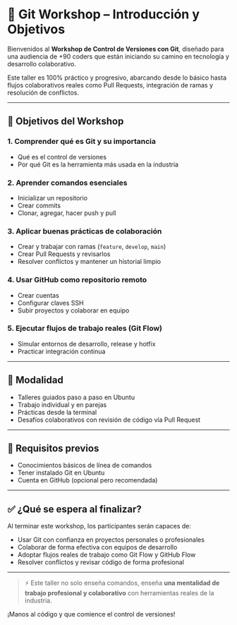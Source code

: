 
# 🧠 Git Workshop – Introducción y Objetivos

Bienvenidos al **Workshop de Control de Versiones con Git**, diseñado para una audiencia de +90 coders que están iniciando su camino en tecnología y desarrollo colaborativo.

Este taller es 100% práctico y progresivo, abarcando desde lo básico hasta flujos colaborativos reales como Pull Requests, integración de ramas y resolución de conflictos.

---

## 🎯 Objetivos del Workshop

### 1. **Comprender qué es Git y su importancia**
- Qué es el control de versiones
- Por qué Git es la herramienta más usada en la industria

### 2. **Aprender comandos esenciales**
- Inicializar un repositorio
- Crear commits
- Clonar, agregar, hacer push y pull

### 3. **Aplicar buenas prácticas de colaboración**
- Crear y trabajar con ramas (`feature`, `develop`, `main`)
- Crear Pull Requests y revisarlos
- Resolver conflictos y mantener un historial limpio

### 4. **Usar GitHub como repositorio remoto**
- Crear cuentas
- Configurar claves SSH
- Subir proyectos y colaborar en equipo

### 5. **Ejecutar flujos de trabajo reales (Git Flow)**
- Simular entornos de desarrollo, release y hotfix
- Practicar integración continua

---

## 🧪 Modalidad

- Talleres guiados paso a paso en Ubuntu
- Trabajo individual y en parejas
- Prácticas desde la terminal
- Desafíos colaborativos con revisión de código vía Pull Request

---

## 🔧 Requisitos previos

- Conocimientos básicos de línea de comandos
- Tener instalado Git en Ubuntu
- Cuenta en GitHub (opcional pero recomendada)

---

## ✅ ¿Qué se espera al finalizar?

Al terminar este workshop, los participantes serán capaces de:

- Usar Git con confianza en proyectos personales o profesionales
- Colaborar de forma efectiva con equipos de desarrollo
- Adoptar flujos reales de trabajo como Git Flow y GitHub Flow
- Resolver conflictos y revisar código de forma profesional

---

> ⚡ Este taller no solo enseña comandos, enseña **una mentalidad de trabajo profesional y colaborativo** con herramientas reales de la industria.

¡Manos al código y que comience el control de versiones!
